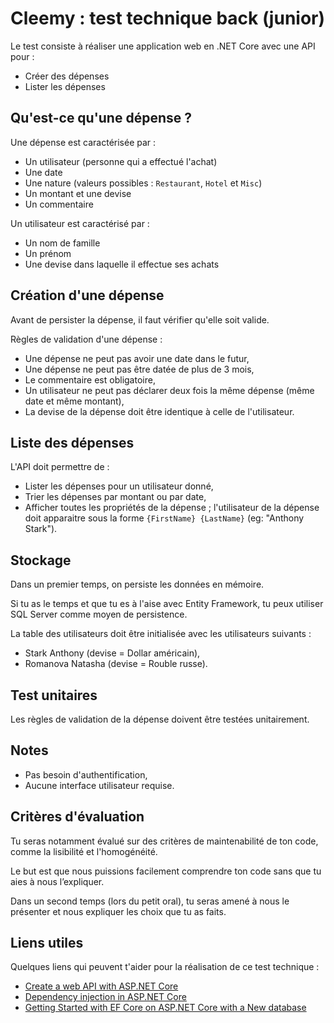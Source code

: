 # Cleemy : test technique back (junior)

Le test consiste à réaliser une application web en .NET Core avec une API pour :
 - Créer des dépenses
 - Lister les dépenses

## Qu'est-ce qu'une dépense ?

Une dépense est caractérisée par :
 - Un utilisateur (personne qui a effectué l'achat)
 - Une date
 - Une nature (valeurs possibles : `Restaurant`, `Hotel` et `Misc`)
 - Un montant et une devise
 - Un commentaire

Un utilisateur est caractérisé par :
 - Un nom de famille
 - Un prénom
 - Une devise dans laquelle il effectue ses achats

## Création d'une dépense

Avant de persister la dépense, il faut vérifier qu'elle soit valide.

Règles de validation d'une dépense :
 - Une dépense ne peut pas avoir une date dans le futur,
 - Une dépense ne peut pas être datée de plus de 3 mois,
 - Le commentaire est obligatoire,
 - Un utilisateur ne peut pas déclarer deux fois la même dépense (même date et même montant),
 - La devise de la dépense doit être identique à celle de l'utilisateur.

## Liste des dépenses

L'API doit permettre de :
 - Lister les dépenses pour un utilisateur donné,
 - Trier les dépenses par montant ou par date,
 - Afficher toutes les propriétés de la dépense ; l'utilisateur de la dépense doit apparaitre sous la forme `{FirstName} {LastName}` (eg: "Anthony Stark").

## Stockage

Dans un premier temps, on persiste les données en mémoire.

Si tu as le temps et que tu es à l'aise avec Entity Framework, tu peux utiliser SQL Server comme moyen de persistence.

La table des utilisateurs doit être initialisée avec les utilisateurs suivants :
 - Stark Anthony (devise = Dollar américain),
 - Romanova Natasha (devise = Rouble russe).

## Test unitaires

Les règles de validation de la dépense doivent être testées unitairement.

## Notes

 - Pas besoin d'authentification,
 - Aucune interface utilisateur requise.

## Critères d'évaluation

Tu seras notamment évalué sur des critères de maintenabilité de ton code, comme la lisibilité et l'homogénéité.

Le but est que nous puissions facilement comprendre ton code sans que tu aies à nous l’expliquer.

Dans un second temps (lors du petit oral), tu seras amené à nous le présenter et nous expliquer les choix que tu as faits.

## Liens utiles

Quelques liens qui peuvent t'aider pour la réalisation de ce test technique :
 - [Create a web API with ASP.NET Core](https://docs.microsoft.com/en-us/aspnet/core/tutorials/first-web-api)
 - [Dependency injection in ASP.NET Core](https://docs.microsoft.com/en-us/aspnet/core/fundamentals/dependency-injection)
 - [Getting Started with EF Core on ASP.NET Core with a New database](https://docs.microsoft.com/en-us/ef/core/get-started/aspnetcore/new-db)
